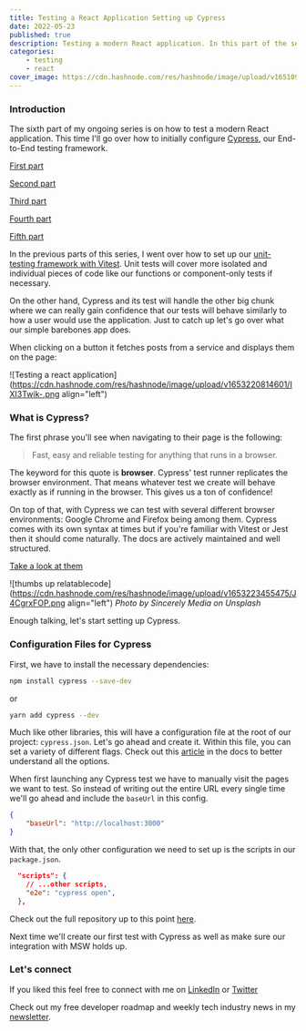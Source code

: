 ```yaml
---
title: Testing a React Application Setting up Cypress
date: 2022-05-23
published: true
description: Testing a modern React application. In this part of the series, we go over how to set up Cypress with React and launching it for the first time.
categories:
    - testing
    - react
cover_image: https://cdn.hashnode.com/res/hashnode/image/upload/v1651098470347/9coA_akWr.png
---
```


### Introduction

The sixth part of my ongoing series is on how to test a modern React application. This time I'll go over how to initially configure [Cypress](https://www.cypress.io/), our End-to-End testing framework.

[First part](https://relatablecode.com/testing-a-react-application-the-modern-approach)

[Second part](https://relatablecode.com/testing-a-react-application-the-setup)

[Third part](https://relatablecode.com/testing-a-react-application-what-is-vitest)

[Fourth part](https://relatablecode.com/testing-a-react-application-creating-a-unit-test)

[Fifth part](https://relatablecode.com/testing-a-react-application-integrating-msw-with-vitest)

In the previous parts of this series, I went over how to set up our [unit-testing framework with Vitest](https://relatablecode.com/testing-a-react-application-integrating-msw-with-vitest). Unit tests will cover more isolated and individual pieces of code like our functions or component-only tests if necessary.

On the other hand, Cypress and its test will handle the other big chunk where we can really gain confidence that our tests will behave similarly to how a user would use the application. Just to catch up let's go over what our simple barebones app does.

When clicking on a button it fetches posts from a service and displays them on the page:

![Testing a react application](https://cdn.hashnode.com/res/hashnode/image/upload/v1653220814601/IXI3Twik-.png align="left")

### What is Cypress?

The first phrase you'll see when navigating to their page is the following:

> Fast, easy and reliable testing for anything that runs in a browser.

The keyword for this quote is **browser**. Cypress' test runner replicates the browser environment. That means whatever test we create will behave exactly as if running in the browser. This gives us a ton of confidence!

On top of that, with Cypress we can test with several different browser environments: Google Chrome and Firefox being among them. Cypress comes with its own syntax at times but if you're familiar with Vitest or Jest then it should come naturally. The docs are actively maintained and well structured.

[Take a look at them](https://docs.cypress.io/)

![thumbs up relatablecode](https://cdn.hashnode.com/res/hashnode/image/upload/v1653223455475/J4CgrxFOP.png align="left")
_Photo by Sincerely Media on Unsplash_

Enough talking, let's start setting up Cypress.

### Configuration Files for Cypress

First, we have to install the necessary dependencies:

```bash
npm install cypress --save-dev
```

or

```bash
yarn add cypress --dev
```

Much like other libraries, this will have a configuration file at the root of our project: `cypress.json`. Let's go ahead and create it. Within this file, you can set a variety of different flags. Check out this [article](https://docs.cypress.io/guides/references/configuration#Global) in the docs to better understand all the options.

When first launching any Cypress test we have to manually visit the pages we want to test. So instead of writing out the entire URL every single time we'll go ahead and include the `baseUrl` in this config.

```json
{
	"baseUrl": "http://localhost:3000"
}
```

With that, the only other configuration we need to set up is the scripts in our `package.json`.

```json
  "scripts": {
    // ...other scripts,
    "e2e": "cypress open",
  },
```

Check out the full repository up to this point [here](https://github.com/diballesteros/react-testing).

Next time we'll create our first test with Cypress as well as make sure our integration with MSW holds up.

### Let's connect

If you liked this feel free to connect with me on [LinkedIn](https://www.linkedin.com/in/relatablecode) or [Twitter](https://twitter.com/relatablecoder)

Check out my free developer roadmap and weekly tech industry news in my [newsletter](https://relatablecode.substack.com/).
